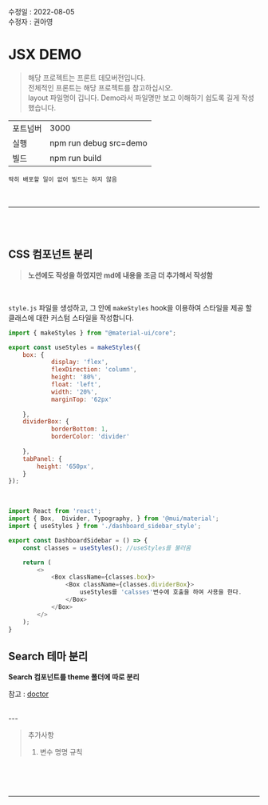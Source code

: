 <!-- 수정을 할 시, 아래 작성일과 작성자 수정 부탁드려요!! -->
<p>
수정일 : 2022-08-05 </br>
수정자 : 권아영
</p>

# JSX DEMO
> 해당 프로젝트는 프론트 데모버전입니다.    
> 전체적인 프론트는 해당 프로젝트를 참고하십시오.   
> layout 파일명이 깁니다. Demo라서 파일명만 보고 이해하기 쉽도록 길게 작성했습니다.

|          |                        |  
| :------- | :--------------------- |
| 포트넘버 | 3000                   |
| 실행     | npm run debug src=demo |
| 빌드     | npm run build          |

``딱히 배포할 일이 없어 빌드는 하지 않음``    
</br></br>

--- 

</br></br>

## CSS 컴포넌트 분리
> **노션에도 작성을 하였지만 md에 내용을 조금 더 추가해서 작성함**

</br>

```style.js``` 파일을 생성하고, 그 안에 ```makeStyles``` hook을 이용하여 스타일을 제공 할 클래스에 대한 커스텀 스타일을 작성합니다.
</br>

```javascript
import { makeStyles } from "@material-ui/core";

export const useStyles = makeStyles({
    box: {
            display: 'flex',
            flexDirection: 'column',
            height: '80%',
            float: 'left',
            width: '20%', 
            marginTop: '62px'
        
    },
    dividerBox: {
            borderBottom: 1, 
            borderColor: 'divider'
          
    },
    tabPanel: {
        height: '650px',
    }
});
```

</br>

```javascript
import React from 'react';
import { Box,  Divider, Typography, } from '@mui/material';
import { useStyles } from './dashboard_sidebar_style';

export const DashboardSidebar = () => {
    const classes = useStyles(); //useStyles를 불러옴

    return (
        <>
            <Box className={classes.box}>
                <Box className={classes.dividerBox}>
                    useStyles를 'calsses'변수에 호출을 하여 사용을 한다.
                </Box>
            </Box>
        </>
    );
}

```
<!-- 📌 활용예제 : [dashboard_sidebar.js](src/demo/layout/navbar/dashboard_sidebar.js)  -->

## Search 테마 분리
**Search 컴포넌트를 theme 폴더에 따로 분리**
</br>

참고 : [doctor](/src/demo/components/doctor/disease.js)

</br>
---
</br>

> 추가사항   
> 1. 변수 명명 규칙   

</br></br></br>

--- 

</br></br></br>